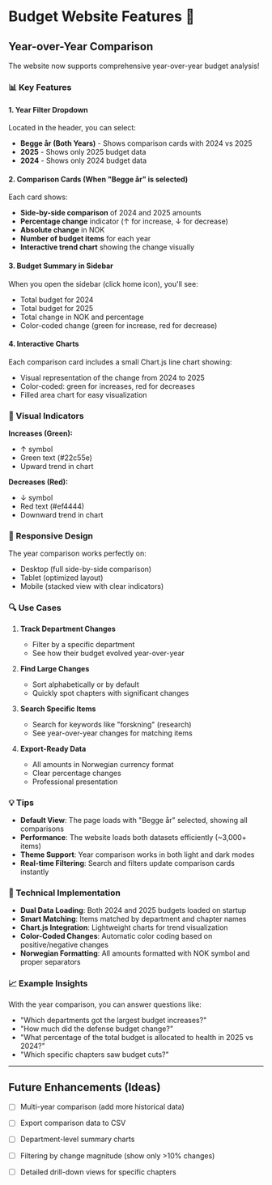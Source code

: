 # Budget Website Features 🎯

## Year-over-Year Comparison

The website now supports comprehensive year-over-year budget analysis!

### 📊 Key Features

#### 1. Year Filter Dropdown
Located in the header, you can select:
- **Begge år (Both Years)** - Shows comparison cards with 2024 vs 2025
- **2025** - Shows only 2025 budget data
- **2024** - Shows only 2024 budget data

#### 2. Comparison Cards (When "Begge år" is selected)
Each card shows:
- **Side-by-side comparison** of 2024 and 2025 amounts
- **Percentage change** indicator (↑ for increase, ↓ for decrease)
- **Absolute change** in NOK
- **Number of budget items** for each year
- **Interactive trend chart** showing the change visually

#### 3. Budget Summary in Sidebar
When you open the sidebar (click home icon), you'll see:
- Total budget for 2024
- Total budget for 2025
- Total change in NOK and percentage
- Color-coded change (green for increase, red for decrease)

#### 4. Interactive Charts
Each comparison card includes a small Chart.js line chart showing:
- Visual representation of the change from 2024 to 2025
- Color-coded: green for increases, red for decreases
- Filled area chart for easy visualization

### 🎨 Visual Indicators

**Increases (Green):**
- ↑ symbol
- Green text (#22c55e)
- Upward trend in chart

**Decreases (Red):**
- ↓ symbol
- Red text (#ef4444)
- Downward trend in chart

### 📱 Responsive Design

The year comparison works perfectly on:
- Desktop (full side-by-side comparison)
- Tablet (optimized layout)
- Mobile (stacked view with clear indicators)

### 🔍 Use Cases

1. **Track Department Changes**
   - Filter by a specific department
   - See how their budget evolved year-over-year

2. **Find Large Changes**
   - Sort alphabetically or by default
   - Quickly spot chapters with significant changes

3. **Search Specific Items**
   - Search for keywords like "forskning" (research)
   - See year-over-year changes for matching items

4. **Export-Ready Data**
   - All amounts in Norwegian currency format
   - Clear percentage changes
   - Professional presentation

### 💡 Tips

- **Default View**: The page loads with "Begge år" selected, showing all comparisons
- **Performance**: The website loads both datasets efficiently (~3,000+ items)
- **Theme Support**: Year comparison works in both light and dark modes
- **Real-time Filtering**: Search and filters update comparison cards instantly

### 🚀 Technical Implementation

- **Dual Data Loading**: Both 2024 and 2025 budgets loaded on startup
- **Smart Matching**: Items matched by department and chapter names
- **Chart.js Integration**: Lightweight charts for trend visualization
- **Color-Coded Changes**: Automatic color coding based on positive/negative changes
- **Norwegian Formatting**: All amounts formatted with NOK symbol and proper separators

### 📈 Example Insights

With the year comparison, you can answer questions like:
- "Which departments got the largest budget increases?"
- "How much did the defense budget change?"
- "What percentage of the total budget is allocated to health in 2025 vs 2024?"
- "Which specific chapters saw budget cuts?"

---

## Future Enhancements (Ideas)

- [ ] Multi-year comparison (add more historical data)
- [ ] Export comparison data to CSV
- [ ] Department-level summary charts
- [ ] Filtering by change magnitude (show only >10% changes)
- [ ] Detailed drill-down views for specific chapters

